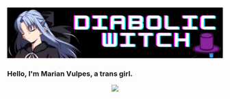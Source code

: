 ![Diabolic Witch](https://github.com/DiabolicWitch/DiabolicWitch/blob/main/banner.png)
<p align="center"><h3>Hello, I'm Marian Vulpes, a trans girl.</h3></p>

<p align="center">
  <a href="https://www.linkedin.com/in/marian-vulpes-bordin-912aa6250/">
    <img src="https://img.shields.io/badge/LinkedIn-0077B5?style=for-the-badge&logo=linkedin&logoColor=white">
  </a>
</p>
